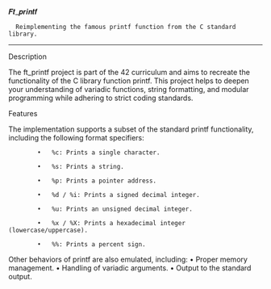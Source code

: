 𝑭𝒕_𝒑𝒓𝒊𝒏𝒕𝒇
      
      Reimplementing the famous printf function from the C standard library.

________________________________________________________________________________

Description

The ft_printf project is part of the 42 curriculum and aims to recreate the functionality of the C library function printf. This project helps to deepen your understanding of variadic functions, string formatting, and modular programming while adhering to strict coding standards.

Features

The implementation supports a subset of the standard printf functionality, including the following format specifiers:

			•	%c: Prints a single character.
   
			•	%s: Prints a string.
   
			•	%p: Prints a pointer address.
   
			•	%d / %i: Prints a signed decimal integer.
   
			•	%u: Prints an unsigned decimal integer.
   
			•	%x / %X: Prints a hexadecimal integer (lowercase/uppercase).
   
			•	%%: Prints a percent sign.

Other behaviors of printf are also emulated, including:
	•	Proper memory management.
	•	Handling of variadic arguments.
	•	Output to the standard output.
